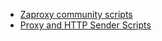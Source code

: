 * [Zaproxy community scripts](https://github.com/zaproxy/community-scripts)
* [Proxy and HTTP Sender Scripts](https://play.sonatype.com/watch/4no8EY1iB8RdnQLPFpYi2a)

